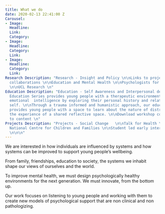 ```yaml
---
title: What we do
date: 2020-02-13 22:41:00 Z
Carousel:
- Image: 
  Headline: 
  Link: 
  Category: 
- Image: 
  Headline: 
  Category: 
  Link: 
- Image: 
  Headline: 
  Category: 
  Link: 
Research Description: "Research - Insight and Policy \n\nLinks to projects/ blogs/
  collaborations \n\nEducation and Mental Health \n\nPsychologists for Social Change
  \n\nUCL Research \n"
Education Description: "Education - Self Awareness and Interpersonal development \n\nOur
  Education Series provides young people with a therapeutic environment to develop
  emotional  intelligence by exploring their personal history and relationship to
  self. \n\nThrough a trauma informed and humanistic approach, our education programme
  provides young people with a space to learn about the nature of distress through
  the experience of a shared reflective space. \n\nDownload workshop content - link
  to content \n"
Projects Description: "Projects - Social Change   \n\nTalk for Health \n\nAnna Freud
  National Centre for Children and Families \n\nStudent led early intervention initiatives
  \n\n\n"
---
```


We are interested in how individuals are influenced by systems and how systems can be improved to support young people’s wellbeing. 

From family, friendships, education to society, the systems we inhabit shape our views of ourselves and the world. 

To improve mental health, we must design psychologically healthy environments for the next generation. We must innovate, from the bottom up. 

Our work focuses on listening to young people and working with them to create new models of psychological support that are non clinical and non pathologizing. 
